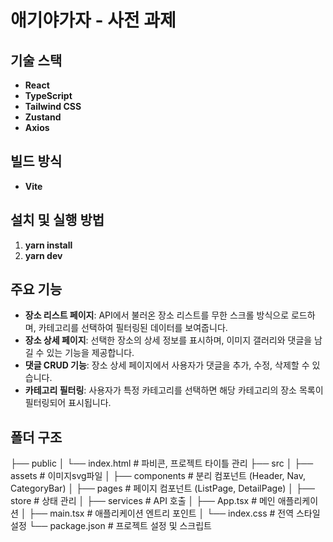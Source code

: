 # 애기야가자 - 사전 과제

## 기술 스택

- **React**
- **TypeScript**
- **Tailwind CSS**
- **Zustand**
- **Axios**

## 빌드 방식

- **Vite**

## 설치 및 실행 방법

1. **yarn install**
2. **yarn dev**

## 주요 기능

- **장소 리스트 페이지**: API에서 불러온 장소 리스트를 무한 스크롤 방식으로 로드하며, 카테고리를 선택하여 필터링된 데이터를 보여줍니다.
- **장소 상세 페이지**: 선택한 장소의 상세 정보를 표시하며, 이미지 갤러리와 댓글을 남길 수 있는 기능을 제공합니다.
- **댓글 CRUD 기능**: 장소 상세 페이지에서 사용자가 댓글을 추가, 수정, 삭제할 수 있습니다.
- **카테고리 필터링**: 사용자가 특정 카테고리를 선택하면 해당 카테고리의 장소 목록이 필터링되어 표시됩니다.

## 폴더 구조

├── public
│   └── index.html         # 파비콘, 프로젝트 타이틀 관리
├── src
│   ├── assets             # 이미지svg파일
│   ├── components         # 분리 컴포넌트 (Header, Nav, CategoryBar)
│   ├── pages              # 페이지 컴포넌트 (ListPage, DetailPage)
│   ├── store              # 상태 관리
│   ├── services           # API 호출
│   ├── App.tsx            # 메인 애플리케이션
│   ├── main.tsx           # 애플리케이션 엔트리 포인트
│   └── index.css          # 전역 스타일 설정
└── package.json           # 프로젝트 설정 및 스크립트